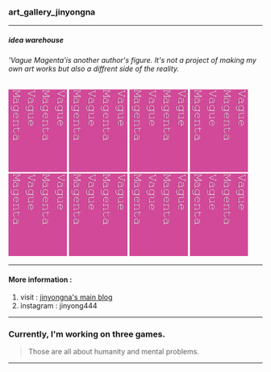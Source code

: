 ### art_gallery_jinyongna 
------------------------------------------
##### idea warehouse
###### 'Vague Magenta'is another author's figure. It's not a project of making my own art works but also a diffrent side of the reality.
  <img src="./logo.png" width="23%" height="23%">  <img src="./logo.png" width="23%" height="23%">  <img src="./logo.png" width="23%" height="23%">  <img src="./logo.png" width="23%" height="23%">  <img src="./logo.png" width="23%" height="23%">  <img src="./logo.png" width="23%" height="23%">  <img src="./logo.png" width="23%" height="23%">  <img src="./logo.png" width="23%" height="23%">

--------------------------------------------

#### More information : 
1. visit : [jinyongna's main blog](https://jinyongart.tumblr.com/)
2. instagram : jinyong444
  
---------------------------------------------------------
  
### Currently, I'm working on three games.
>Those are all about humanity and mental problems. 

------------------------------------------------
